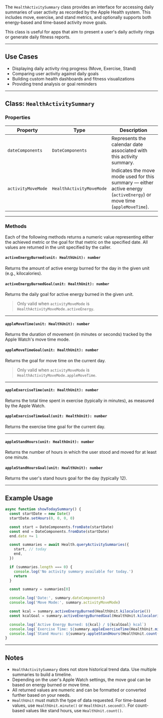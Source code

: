 The `HealthActivitySummary` class provides an interface for accessing daily summaries of user activity as recorded by the Apple Health system. This includes move, exercise, and stand metrics, and optionally supports both energy-based and time-based activity move goals.

This class is useful for apps that aim to present a user's daily activity rings or generate daily fitness reports.

---

## Use Cases

* Displaying daily activity ring progress (Move, Exercise, Stand)
* Comparing user activity against daily goals
* Building custom health dashboards and fitness visualizations
* Providing trend analysis or goal reminders

---

## Class: `HealthActivitySummary`

### Properties

| Property           | Type                     | Description                                                                                                           |
| ------------------ | ------------------------ | --------------------------------------------------------------------------------------------------------------------- |
| `dateComponents`   | `DateComponents`         | Represents the calendar date associated with this activity summary.                                                   |
| `activityMoveMode` | `HealthActivityMoveMode` | Indicates the move mode used for this summary — either active energy (`activeEnergy`) or move time (`appleMoveTime`). |

---

### Methods

Each of the following methods returns a numeric value representing either the achieved metric or the goal for that metric on the specified date. All values are returned in the unit specified by the caller.

#### `activeEnergyBurned(unit: HealthUnit): number`

Returns the amount of active energy burned for the day in the given unit (e.g., kilocalories).

#### `activeEnergyBurnedGoal(unit: HealthUnit): number`

Returns the daily goal for active energy burned in the given unit.

> Only valid when `activityMoveMode` is `HealthActivityMoveMode.activeEnergy`.

---

#### `appleMoveTime(unit: HealthUnit): number`

Returns the duration of movement (in minutes or seconds) tracked by the Apple Watch's move time mode.

#### `appleMoveTimeGoal(unit: HealthUnit): number`

Returns the goal for move time on the current day.

> Only valid when `activityMoveMode` is `HealthActivityMoveMode.appleMoveTime`.

---

#### `appleExerciseTime(unit: HealthUnit): number`

Returns the total time spent in exercise (typically in minutes), as measured by the Apple Watch.

#### `appleExerciseTimeGoal(unit: HealthUnit): number`

Returns the exercise time goal for the current day.

---

#### `appleStandHours(unit: HealthUnit): number`

Returns the number of hours in which the user stood and moved for at least one minute.

#### `appleStandHoursGoal(unit: HealthUnit): number`

Returns the user's stand hours goal for the day (typically 12).

---

## Example Usage

```ts
async function showTodaySummary() {
  const startDate = new Date()
  startDate.setHours(0, 0, 0, 0)

  const start = DateComponents.fromDate(startDate)
  const end = DateComponents.fromDate(startDate)
  end.date += 1

  const summaries = await Health.queryActivitySummaries({
    start, // today
    end,
  })

  if (summaries.length === 0) {
    console.log('No activity summary available for today.')
    return
  }

  const summary = summaries[0]

  console.log('Date:', summary.dateComponents)
  console.log('Move Mode:', summary.activityMoveMode)

  const kcal = summary.activeEnergyBurned(HealthUnit.kilocalorie())
  const kcalGoal = summary.activeEnergyBurnedGoal(HealthUnit.kilocalorie())

  console.log(`Active Energy Burned: ${kcal} / ${kcalGoal} kcal`)
  console.log(`Exercise Time: ${summary.appleExerciseTime(HealthUnit.minute())} min`)
  console.log(`Stand Hours: ${summary.appleStandHours(HealthUnit.count())} hr`)
}
```

---

## Notes

* `HealthActivitySummary` does not store historical trend data. Use multiple summaries to build a timeline.
* Depending on the user's Apple Watch settings, the move goal can be based on energy burned or move time.
* All returned values are numeric and can be formatted or converted further based on your needs.
* `HealthUnit` must match the type of data requested. For time-based values, use `HealthUnit.minute()` or `HealthUnit.second()`. For count-based values like stand hours, use `HealthUnit.count()`.
